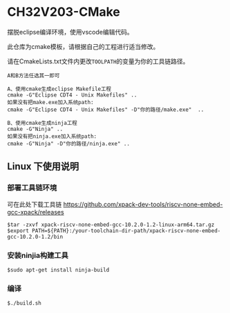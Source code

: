 # CH32V203-CMake

摆脱eclipse编译环境，使用vscode编辑代码。

此仓库为cmake模板，请根据自己的工程进行适当修改。

请在CmakeLists.txt文件内更改`TOOLPATH`的变量为你的工具链路径。

```shell
A和B方法任选其一即可

A、使用cmake生成eclipse Makefile工程
cmake -G"Eclipse CDT4 - Unix Makefiles" ..
如果没有把make.exe加入系统path:
cmake -G"Eclipse CDT4 - Unix Makefiles" -D"你的路径/make.exe"  ..

B、使用cmake生成ninja工程
cmake -G"Ninja" ..
如果没有把ninja.exe加入系统path:
cmake -G"Ninja" -D"你的路径/ninja.exe" ..
```

## Linux 下使用说明
### 部署工具链环境
可在此处下载工具链 https://github.com/xpack-dev-tools/riscv-none-embed-gcc-xpack/releases
```
$tar -zxvf xpack-riscv-none-embed-gcc-10.2.0-1.2-linux-arm64.tar.gz
$export PATH=${PATH}:/your-toolchain-dir-path/xpack-riscv-none-embed-gcc-10.2.0-1.2/bin
```

### 安装ninjia构建工具
```
$sudo apt-get install ninja-build
```
### 编译
```
$./build.sh
```

